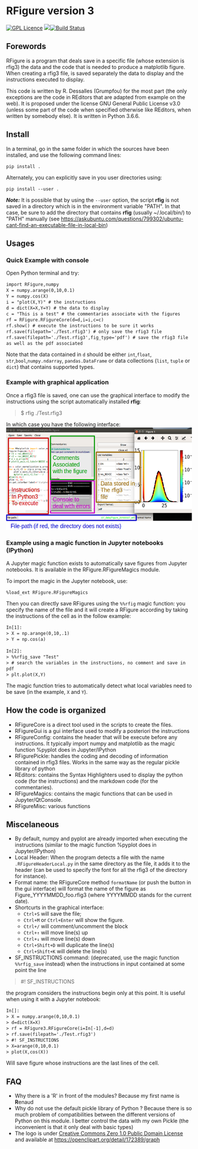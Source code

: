 # RFigure version 3

[![GPL Licence](https://badges.frapsoft.com/os/gpl/gpl.svg?v=103)](https://opensource.org/licenses/GPL-3.0/)
<img src="https://img.shields.io/badge/Python-_3-brightgreen.svg">[![Build Status](https://travis-ci.com/grumpfou/RFigure.svg?branch=master)](https://travis-ci.com/grumpfou/RFigure)


## Forewords

RFigure is a program that deals save in a specific file (whose extension is
rfig3) the data and the code that is needed to produce a matplotlib figure.
When creating a rfig3 file, is saved separately the data to display and the
instructions executed to display.

This code is written by R. Dessalles (Grumpfou) for the most part (the only
exceptions are the code in REditors that are adapted from example on the web).
It is proposed under the license GNU General Public License v3.0 (unless some
part of the code when specified otherwise like REditors, when written by
somebody else). It is written in Python 3.6.6.

## Install

In a terminal, go in the same folder in which the sources have been installed, and use the following command lines:

```
pip install .
```

Alternately, you can explicitly save in you user directories using:
```
pip install --user .
```

***Note:*** It is possible that by using the ```--user``` option, the script
**rfig** is not saved in a directory which is in the environment variable
"PATH". In that case, be sure to add the directory that contains **rfig**
(usually ~/.local/bin/) to "PATH" manually (see
<https://askubuntu.com/questions/799302/ubuntu-cant-find-an-executable-file-in-local-bin>)


## Usages
### Quick Example with console

Open Python terminal and try:
```
import RFigure,numpy
X = numpy.arange(0,10,0.1)
Y = numpy.cos(X)
i = "plot(X,Y)" # the instructions
d = dict(X=X,Y=Y) # the data to display
c = "This is a test" # the commentaries associate with the figures
rf = RFigure.RFigureCore(d=d,i=i,c=c)
rf.show() # execute the instructions to be sure it works
rf.save(filepath='./Test.rfig3') # only save the rfig3 file
rf.save(filepath='./Test.rfig3',fig_type='pdf') # save the rfig3 file as well as the pdf associated
```
Note that the data contained in `d` should be either `int`,`float`,
`str`,`bool`,`numpy.ndarray`, `pandas.DataFrame` or data collections (`list`,
`tuple` or `dict`) that contains supported types.

### Example with graphical application
Once a rfig3 file is saved, one can use the graphical interface to modify the
instructions using the script automatically installed **rfig**:
> $ rfig ./Test.rfig3

In which case you have the following interface:
![](./ExampleGui.png)

### Example using a magic function in Jupyter notebooks (IPython)
A Jupyter magic function exists to automatically save figures from Jupyter
notebooks. It is available in the RFigure.RFigureMagics module.

To import the magic in the Jupyter notebook, use:
```
%load_ext RFigure.RFigureMagics
```
Then you can directly save RFigures using the `%%rfig` magic function: you
specify the name of the file and it will create a RFigure according by taking
the instructions of the cell as in the follow example:
```
In[1]:
> X = np.arange(0,10,.1)
> Y = np.cos(a)

In[2]:
> %%rfig_save "Test"
> # search the variables in the instructions, no comment and save in pdf
> plt.plot(X,Y)
```
The magic function tries to  automatically detect what local variables need to
be save (in the example, `X`  and `Y`).

## How the code is organized

- RFigureCore is a direct tool used in the scripts to create
the files.
- RFigureGui is a gui interface used to modify a posteriori the
instructions
- RFigureConfig: contains the header that will be execute before any
instructions. It typically import numpy and matplotlib as the magic function
%pyplot does in Jupyter/IPython
- RFigurePickle: handles the coding and decoding of information contained in rfig3
files. Works in the same way as the regular pickle library of python
- REditors: contains the Syntax Highlighters used to display the python code
(for the instructions) and the markdown code (for the commentaries).
- RFigureMagics: contains the magic functions that can be used in
Jupyter/QtConsole.
- RFigureMisc: various functions


## Miscelaneous
- By default, numpy and pyplot are already imported when executing the
instructions (similar to the magic function %pyplot does in Jupyter/IPython)
- Local Header: When the program detects a file with the name
`.RFigureHeaderLocal.py` in the same directory as the file, it adds it to the
header (can be used to specify the font for all the rfig3 of the directory for
instance).
- Format name: the RFigureCore method `formatName` (or push the button in the
gui interface) will format the name of the figure as Figure_YYYYMMDD_foo.rfig3
(where YYYYMMDD stands for the current date).
- Shortcurts in the graphical interface:
    - `Ctrl+S` will save the file;
    - `Ctrl+M` or `Ctrl+Enter` will show the figure.
    - `Ctrl+/` will comment/uncomment the block
    - `Ctrl+↑` will move line(s) up
    - `Ctrl+↓` will move line(s) down
    - `Ctrl+Shift+D` will duplicate the line(s)
    - `Ctrl+Shift+K` will delete the line(s)
- SF_INSTRUCTIONS command: (deprecated, use the magic function `%%rfig_save` instead) when the instructions in input contained at some
point the line
> \#! SF_INSTRUCTIONS

the program considers the instructions begin only at this point. It is useful
when using it with a Jupyter notebook:
```
In[]:
> X = numpy.arange(0,10,0.1)
> d=dict(X=X)
> rf = RFigure3.RFigureCore(i=In[-1],d=d)
> rf.save(filepath='./Test.rfig3')
> #! SF_INSTRUCTIONS
> X=arange(0,10,0.1)
> plot(X,cos(X))
```
Will save figure whose instructions are the last lines of the cell.

## FAQ

- Why there is a 'R' in front of the modules?
  Because my first name is **R**enaud
- Why do not use the default pickle library of Python ?
  Because there is so much problem of compatibilities between the different
  versions of Python on this module. I better control the data with my own
  Pickle (the inconvenient is that it only deal with basic types)
- The logo is under [Creative Commons Zero 1.0 Public Domain License](https://creativecommons.org/publicdomain/zero/1.0/) and available at https://openclipart.org/detail/172389/graph
